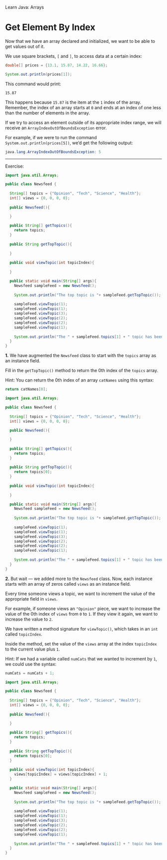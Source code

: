 Learn Java: Arrays
# Get Element By Index

Now that we have an array declared and initialized, we want to be able to get values out of it.

We use square brackets, `[` and `]`, to access data at a certain index:

```java
double[] prices = {13.1, 15.87, 14.22, 16.66}; 

System.out.println(prices[1]);
```

This command would print:

```
15.87
```

This happens because `15.87` is the item at the `1` index of the array. Remember, the index of an array starts at `0` and ends at an index of one less than the number of elements in the array.

If we try to access an element outside of its appropriate index range, we will receive an `ArrayIndexOutOfBoundsException` error.

For example, if we were to run the command `System.out.println(prices[5])`, we’d get the following output:

```java
java.lang.ArrayIndexOutOfBoundsException: 5
```

---

Exercise:

```java
import java.util.Arrays;

public class Newsfeed {
  
  String[] topics = {"Opinion", "Tech", "Science", "Health"};
  int[] views = {0, 0, 0, 0};
  
  public Newsfeed(){

  }
    
  public String[] getTopics(){
    return topics;
  }
  
  public String getTopTopic(){
    
  }
  
  public void viewTopic(int topicIndex){
    
  }

  public static void main(String[] args){
    Newsfeed sampleFeed = new Newsfeed();
    
    System.out.println("The top topic is "+ sampleFeed.getTopTopic());
    
    sampleFeed.viewTopic(1);
    sampleFeed.viewTopic(1);
    sampleFeed.viewTopic(3);
    sampleFeed.viewTopic(2);
    sampleFeed.viewTopic(2);
    sampleFeed.viewTopic(1);
    
    System.out.println("The " + sampleFeed.topics[1] + " topic has been viewed " + sampleFeed.views[1] + " times!"); 
  }
}
```

**1.** We have augmented the `Newsfeed` class to start with the `topics` array as an instance field.

Fill in the `getTopTopic()` method to return the 0th index of the `topics` array.

Hint: You can return the 0th index of an array `catNames` using this syntax:
```java
return catNames[0];
```

```java
import java.util.Arrays;

public class Newsfeed {
  
  String[] topics = {"Opinion", "Tech", "Science", "Health"};
  int[] views = {0, 0, 0, 0};
  
  public Newsfeed(){

  }
    
  public String[] getTopics(){
    return topics;
  }
  
  public String getTopTopic(){
    return topics[0];
  }
  
  public void viewTopic(int topicIndex){
    
  }

  public static void main(String[] args){
    Newsfeed sampleFeed = new Newsfeed();
    
    System.out.println("The top topic is "+ sampleFeed.getTopTopic());
    
    sampleFeed.viewTopic(1);
    sampleFeed.viewTopic(1);
    sampleFeed.viewTopic(3);
    sampleFeed.viewTopic(2);
    sampleFeed.viewTopic(2);
    sampleFeed.viewTopic(1);
    
    System.out.println("The " + sampleFeed.topics[1] + " topic has been viewed " + sampleFeed.views[1] + " times!"); 
  }
}
```

**2.** But wait — we added more to the `Newsfeed` class. Now, each instance starts with an array of zeros called `views` as an instance field.

Every time someone views a topic, we want to increment the value of the appropriate field in `views`.

For example, if someone views an `"Opinion"` piece, we want to increase the value of the 0th index of `views` from `0` to `1`. If they view it again, we want to increase the value to `2`.

We have written a method signature for `viewTopic()`, which takes in an `int` called `topicIndex`.

Inside the method, set the value of the `views` array at the index `topicIndex` to the current value plus `1`.

Hint: If we had a variable called `numCats` that we wanted to increment by `1`, we could use the syntax:
```java
numCats = numCats + 1;
```

```java
import java.util.Arrays;

public class Newsfeed {
  
  String[] topics = {"Opinion", "Tech", "Science", "Health"};
  int[] views = {0, 0, 0, 0};
  
  public Newsfeed(){

  }
    
  public String[] getTopics(){
    return topics;
  }
  
  public String getTopTopic(){
    return topics[0];
  }
  
  public void viewTopic(int topicIndex){
    views[topicIndex] = views[topicIndex] + 1;
  }

  public static void main(String[] args){
    Newsfeed sampleFeed = new Newsfeed();
    
    System.out.println("The top topic is "+ sampleFeed.getTopTopic());
    
    sampleFeed.viewTopic(1);
    sampleFeed.viewTopic(1);
    sampleFeed.viewTopic(3);
    sampleFeed.viewTopic(2);
    sampleFeed.viewTopic(2);
    sampleFeed.viewTopic(1);
    
    System.out.println("The " + sampleFeed.topics[1] + " topic has been viewed " + sampleFeed.views[1] + " times!"); 
  }
}
```